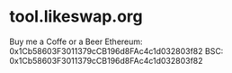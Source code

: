# tool.likeswap.org

Buy me a Coffe or a Beer
Ethereum: 0x1Cb58603F3011379cCB196d8FAc4c1d032803f82
BSC: 0x1Cb58603F3011379cCB196d8FAc4c1d032803f82
